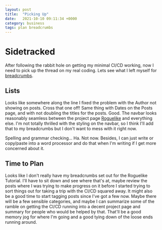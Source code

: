 ```yaml
---
layout: post
title:  "Picking Up"
date:   2021-10-10 09:11:34 +0000
category: business
tags: plan breadcrumbs
---
```


# Sidetracked
After following the rabbit hole on getting my minimal CI/CD working, now I need to pick up the thread on my real coding. Lets see what I left myself for [breadcrumbs](/breadcrumbs/).  

## Lists
Looks like somewhere along the line I fixed the problem with the Author not showing on posts. Cross that one off! Same thing with Dates on the Posts page, and with not doubling the titles for the posts. Good. The navbar looks reasonably seamless between the project page [Roguelike](/roguelike-tutorial/) and everything else. I'm not totally thrilled with the styling on the navbar, so I think I'll add that to my breadcrumbs but I don't want to mess with it right now.  

Spelling and grammar checking... Ha. Not now. Besides, I can just write or copy/paste into a word processor and do that when I'm writing if I get more concerned about it.  

## Time to Plan
Looks like I don't really have my breadcrumbs set out for the Roguelike Tutorial. I'll have to sit down and see where that's at, maybe review the posts where I was trying to make progress on it before I started trying to sort things out for taking a trip with the CI/CD squared away. It might also be a good time to start tagging posts since I've got a few now. Maybe there will be a few sensible categories, and maybe I can summarize some of the ramble on getting the CI/CD running into a decent project page and summary for people who would be helped by that. That'll be a good memory jog for where I'm going and a good tying down of the loose ends running around.  